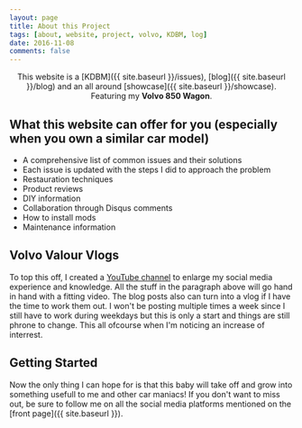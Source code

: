 ```yaml
---
layout: page
title: About this Project
tags: [about, website, project, volvo, KDBM, log]
date: 2016-11-08
comments: false
---
```

    
<center>This website is a [KDBM]({{ site.baseurl }}/issues), [blog]({{ site.baseurl }}/blog) and an all around [showcase]({{ site.baseurl }}/showcase). Featuring my <b>Volvo 850 Wagon</b>.</center>

## What this website can offer for you (especially when you own a similar car model)
* A comprehensive list of common issues and their solutions
* Each issue is updated with the steps I did to approach the problem
* Restauration techniques
* Product reviews
* DIY information
* Collaboration through Disqus comments
* How to install mods
* Maintenance information

## Volvo Valour Vlogs
To top this off, I created a [YouTube channel](https://www.youtube.com/channel/UCRtdHn14S8pudL77Mb-hznQ) to enlarge my social media experience and knowledge. 
All the stuff in the paragraph above will go hand in hand with a fitting video.
The blog posts also can turn into a vlog if I have the time to work them out.
I won't be posting multiple times a week since I still have to work during weekdays but this is only a start and things are still phrone to change.
This all ofcourse when I'm noticing an increase of interrest.

## Getting Started

Now the only thing I can hope for is that this baby will take off and grow into something usefull to me and other car maniacs!
If you don't want to miss out, be sure to follow me on all the social media platforms mentioned on the [front page]({{ site.baseurl }}).